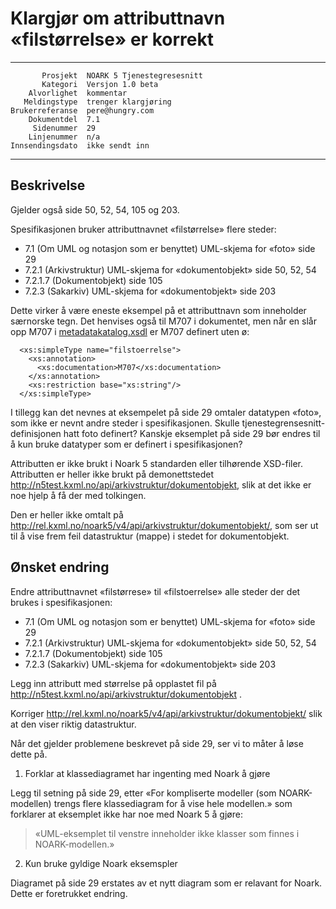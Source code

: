 Klargjør om attributtnavn «filstørrelse» er korrekt
===================================================

 ------------------  ---------------------------------
           Prosjekt  NOARK 5 Tjenestegresesnitt
           Kategori  Versjon 1.0 beta
        Alvorlighet  kommentar
       Meldingstype  trenger klargjøring
    Brukerreferanse  pere@hungry.com
        Dokumentdel  7.1
         Sidenummer  29
        Linjenummer  n/a
    Innsendingsdato  ikke sendt inn
 ------------------  ---------------------------------

Beskrivelse
-----------

Gjelder også side 50, 52, 54, 105 og 203.

Spesifikasjonen bruker attributtnavnet «filstørrelse» flere steder:

 * 7.1 (Om UML og notasjon som er benyttet) UML-skjema for «foto» side 29
 * 7.2.1 (Arkivstruktur) UML-skjema for «dokumentobjekt» side 50, 52, 54
 * 7.2.1.7 (Dokumentobjekt) side 105
 * 7.2.3 (Sakarkiv) UML-skjema for «dokumentobjekt» side 203

Dette virker å være eneste eksempel på et attributtnavn som inneholder
særnorske tegn.  Det henvises også til M707 i dokumentet, men når en
slår opp M707 i
[metadatakatalog.xsdl](http://arkivverket.no/arkivverket/content/download/21282/191627/version/1/file/metadatakatalog.xsdl)
er M707 definert uten ø:
```
  <xs:simpleType name="filstoerrelse">
    <xs:annotation>
      <xs:documentation>M707</xs:documentation>
    </xs:annotation>
    <xs:restriction base="xs:string"/>
  </xs:simpleType>
```

I tillegg kan det nevnes at eksempelet på side 29 omtaler datatypen
«foto», som ikke er nevnt andre steder i spesifikasjonen.  Skulle
tjenestegrensesnitt-definisjonen hatt foto definert? Kanskje eksemplet
på side 29 bør endres til å kun bruke datatyper som er definert i
spesifikasjonen?

Attributten er ikke brukt i Noark 5 standarden eller tilhørende XSD-filer.
Attributten er heller ikke brukt på demonettstedet
http://n5test.kxml.no/api/arkivstruktur/dokumentobjekt, slik at det
ikke er noe hjelp å få der med tolkingen.

Den er heller ikke omtalt på
http://rel.kxml.no/noark5/v4/api/arkivstruktur/dokumentobjekt/, som
ser ut til å vise frem feil datastruktur (mappe) i stedet for
dokumentobjekt.

Ønsket endring
--------------

Endre attributtnavnet «filstørrese» til «filstoerrelse» alle steder
der det brukes i spesifikasjonen:

 * 7.1 (Om UML og notasjon som er benyttet) UML-skjema for «foto» side 29
 * 7.2.1 (Arkivstruktur) UML-skjema for «dokumentobjekt» side 50, 52, 54
 * 7.2.1.7 (Dokumentobjekt) side 105
 * 7.2.3 (Sakarkiv) UML-skjema for «dokumentobjekt» side 203

Legg inn attributt med størrelse på opplastet fil på
http://n5test.kxml.no/api/arkivstruktur/dokumentobjekt .

Korriger
http://rel.kxml.no/noark5/v4/api/arkivstruktur/dokumentobjekt/ slik at
den viser riktig datastruktur.


Når det gjelder problemene beskrevet på side 29, ser vi to måter
å løse dette på.

1. Forklar at klassediagramet har ingenting med Noark å gjøre

Legg til setning på side 29, etter «For kompliserte modeller (som
NOARK-modellen) trengs flere klassediagram for å vise hele modellen.»
som forklarer at eksemplet ikke har noe med Noark 5 å gjøre:

> «UML-eksemplet til venstre inneholder ikke klasser som finnes i
> NOARK-modellen.»

2. Kun bruke gyldige Noark eksemspler

Diagramet på side 29 erstates av et nytt diagram som er relavant for
Noark. Dette er foretrukket endring.
